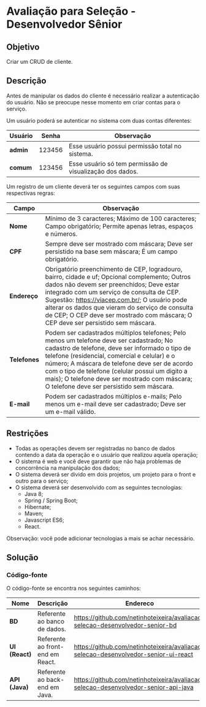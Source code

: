 # Avaliação para Seleção - Desenvolvedor Sênior

## Objetivo

Criar um CRUD de cliente.

## Descrição

Antes de manipular os dados do cliente é necessário realizar a autenticação do usuário. Não se preocupe nesse momento em criar contas para o serviço.

Um usuário poderá se autenticar no sistema com duas contas diferentes:

| **Usuário** | **Senha** | **Observação** |
| --- | --- | --- |
| **admin** | 123456 | Esse usuário possui permissão total no sistema. |
| **comum** | 123456 | Esse usuário só tem permissão de visualização dos dados. |

Um registro de um cliente deverá ter os seguintes campos com suas respectivas regras:

| **Campo** | **Observação** |
| --- | --- |
| **Nome** | Mínimo de 3 caracteres; Máximo de 100 caracteres; Campo obrigatório; Permite apenas letras, espaços e números. |
| **CPF** | Sempre deve ser mostrado com máscara; Deve ser persistido na base sem máscara; É um campo obrigatório. |
| **Endereço** | Obrigatório preenchimento de CEP, logradouro, bairro, cidade e uf; Opcional complemento; Outros dados não devem ser preenchidos; Deve estar integrado com um serviço de consulta de CEP. Sugestão: https://viacep.com.br/; O usuário pode alterar os dados que vieram do serviço de consulta de CEP; O CEP deve ser mostrado com máscara; O CEP deve ser persistido sem máscara. |
| **Telefones** | Podem ser cadastrados múltiplos telefones; Pelo menos um telefone deve ser cadastrado; No cadastro de telefone, deve ser informado o tipo de telefone (residencial, comercial e celular) e o número; A máscara de telefone deve ser de acordo com o tipo de telefone (celular possui um digito a mais); O telefone deve ser mostrado com máscara; O telefone deve ser persistido sem máscara. |
| **E-mail** | Podem ser cadastrados múltiplos e-mails; Pelo menos um e-mail deve ser cadastrado; Deve ser um e-mail válido. |

## Restrições

- Todas as operações devem ser registradas no banco de dados contendo a data da operação e o usuário que realizou aquela operação;
- O sistema é web e você deve garantir que não haja problemas de concorrência na manipulação dos dados;
- O sistema deverá ser divido em dois projetos, um projeto para o front e outro para o serviço;
- O sistema deverá ser desenvolvido com as seguintes tecnologias:
  - Java 8;
  - Spring / Spring Boot;
  - Hibernate;
  - Maven;
  - Javascript ES6;
  - React.

Observação: você pode adicionar tecnologias a mais se achar necessário.

## Solução

### Código-fonte

O código-fonte se encontra nos seguintes caminhos:

| **Nome** | **Descrição** | **Endereco** |
| --- | --- | --- |
| **BD** | Referente ao banco de dados. | https://github.com/netinhoteixeira/avaliacao-selecao-desenvolvedor-senior-bd |
| **UI (React)** | Referente ao front-end em React. | https://github.com/netinhoteixeira/avaliacao-selecao-desenvolvedor-senior-ui-react |
| **API (Java)** | Referente ao back-end em Java. | https://github.com/netinhoteixeira/avaliacao-selecao-desenvolvedor-senior-api-java |

